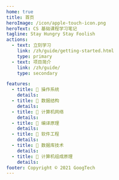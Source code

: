 ```yaml
---
home: true
title: 首页
heroImage: /icon/apple-touch-icon.png
heroText: CS 基础课程学习笔记
tagline: Stay Hungry Stay Foolish
actions:
  - text: 立刻学习
    link: /zh/guide/getting-started.html
    type: primary
  - text: 项目简介
    link: /zh/guide/
    type: secondary

features:
  - title: 📖 操作系统
    details:
  - title: 📖 数据结构
    details: 
  - title: 📖 计算机网络
    details: 
  - title: 📖 编译原理
    details: 
  - title: 📖 软件工程
    details: 
  - title: 📖 数据库技术
    details: 
  - title: 📖 计算机组成原理
    details: 
footer: Copyright © 2021 GoogTech
---
```

